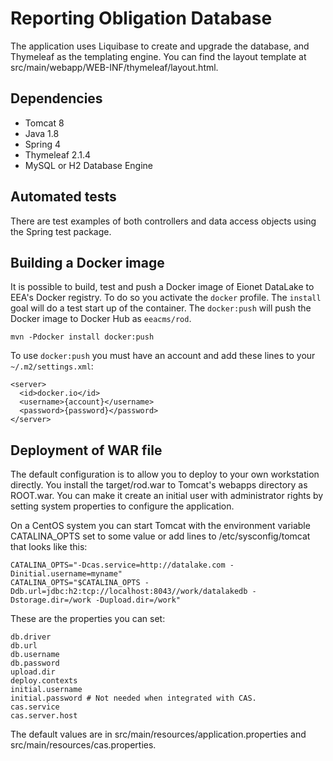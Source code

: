 Reporting Obligation Database
=============================

The application uses Liquibase to create and upgrade the database, and Thymeleaf as the templating engine.
You can find the layout template at src/main/webapp/WEB-INF/thymeleaf/layout.html.

Dependencies
------------
* Tomcat 8
* Java 1.8
* Spring 4
* Thymeleaf 2.1.4
* MySQL or H2 Database Engine

Automated tests
---------------
There are test examples of both controllers and data access objects using the Spring test package.

Building a Docker image
-----------------------

It is possible to build, test and push a Docker image of Eionet DataLake to EEA's Docker registry. To do so you activate the `docker` profile. The `install` goal will do a test start up of the container. The `docker:push` will push the Docker image to Docker Hub as `eeacms/rod`.
```
mvn -Pdocker install docker:push
```
To use `docker:push` you must have an account and add these lines to your `~/.m2/settings.xml`:
```
<server>
  <id>docker.io</id>
  <username>{account}</username>
  <password>{password}</password>
</server>
```

Deployment of WAR file
----------------------
The default configuration is to allow you to deploy to your own workstation directly. You install the target/rod.war to Tomcat's webapps directory as ROOT.war. You can make it create an initial user with administrator rights by setting system properties to configure the application.

On a CentOS system you can start Tomcat with the environment variable CATALINA_OPTS set to some value or add lines to /etc/sysconfig/tomcat that looks like this:
```
CATALINA_OPTS="-Dcas.service=http://datalake.com -Dinitial.username=myname"
CATALINA_OPTS="$CATALINA_OPTS -Ddb.url=jdbc:h2:tcp://localhost:8043//work/datalakedb -Dstorage.dir=/work -Dupload.dir=/work"
```
These are the properties you can set:
```
db.driver
db.url
db.username
db.password
upload.dir
deploy.contexts
initial.username
initial.password # Not needed when integrated with CAS.
cas.service
cas.server.host
```
The default values are in src/main/resources/application.properties and src/main/resources/cas.properties.

